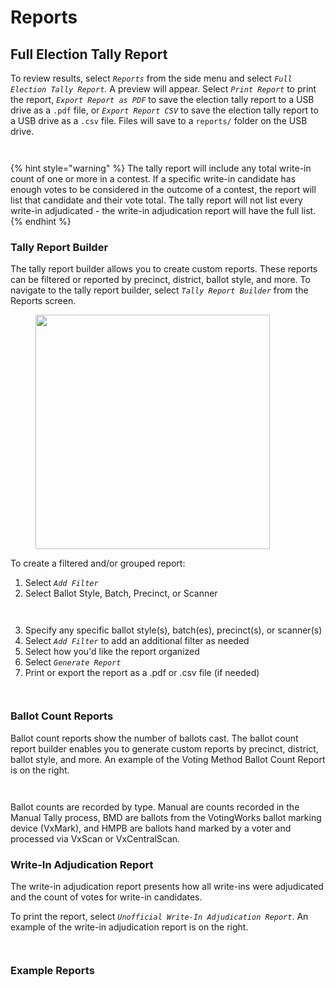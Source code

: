 # Reports

## Full Election Tally Report

To review results, select _`Reports`_ from the side menu and select _`Full Election Tally Report`._  A preview will appear. Select _`Print Report`_ to print the report, _`Export Report as PDF`_ to save the election tally report to a USB drive as a `.pdf` file, or _`Export Report CSV`_ to save the election tally report to a USB drive as a `.csv` file. Files will save to a `reports/` folder on the USB drive.

<div><figure><img src="../.gitbook/assets/reports-screen-unofficial-highlighted.jpg" alt=""><figcaption></figcaption></figure> <figure><img src="../.gitbook/assets/full-election-report-unofficial-highlighted.jpg" alt=""><figcaption></figcaption></figure></div>

{% hint style="warning" %}
The tally report will include any total write-in count of one or more in a contest. If a specific write-in candidate has enough votes to be considered in the outcome of a contest, the report will list that candidate and their vote total. The tally report will not list every write-in adjudicated - the write-in adjudication report will have the full list.
{% endhint %}

### Tally Report Builder

The tally report builder allows you to create custom reports. These reports can be filtered or reported by precinct, district, ballot style, and more. To navigate to the tally report builder, select _`Tally Report Builder`_ from the Reports screen.

<figure><img src="../.gitbook/assets/reports-screen-unofficial-tally-report-builder-highlighted.jpg" alt="" width="375"><figcaption></figcaption></figure>

To create a filtered and/or grouped report:

1. Select _`Add Filter`_
2. Select Ballot Style, Batch, Precinct, or Scanner

<div align="center"><figure><img src="../.gitbook/assets/tally-report-builder-initial.png" alt=""><figcaption></figcaption></figure> <figure><img src="../.gitbook/assets/tally-report-builder-filter-selection.png" alt=""><figcaption></figcaption></figure></div>

3. Specify any specific ballot style(s), batch(es), precinct(s), or scanner(s)&#x20;
4. Select _`Add Filter`_ to add an additional filter as needed
5. Select how you'd like the report organized
6. Select _`Generate Report`_
7. Print or export the report as a .pdf or .csv file (if needed)

<div><figure><img src="../.gitbook/assets/tally-report-builder-group-selected.png" alt=""><figcaption></figcaption></figure> <figure><img src="../.gitbook/assets/tally-report-builder-done.png" alt=""><figcaption></figcaption></figure></div>

### Ballot Count Reports

Ballot count reports show the number of ballots cast. The ballot count report builder enables you to generate custom reports by precinct, district, ballot style, and more. An example of the Voting Method Ballot Count Report is on the right.

<div><figure><img src="../.gitbook/assets/reports-screen-unofficial-ballot-count-highlighted.jpg" alt=""><figcaption></figcaption></figure> <figure><img src="../.gitbook/assets/ballot-count-report-voting-method.png" alt=""><figcaption></figcaption></figure></div>

Ballot counts are recorded by type.  Manual are counts recorded in the Manual Tally process, BMD are ballots from the VotingWorks ballot marking device (VxMark), and HMPB are ballots hand marked by a voter and processed via VxScan or VxCentralScan.

### Write-In Adjudication Report

The write-in adjudication report presents how all write-ins were adjudicated and the count of votes for write-in candidates.

To print the report, select _`Unofficial Write-In Adjudication Report`_. An example of the write-in adjudication report is on the right.

<div><figure><img src="../.gitbook/assets/reports-screen-unofficial-wia-highlighted.jpg" alt=""><figcaption></figcaption></figure> <figure><img src="../.gitbook/assets/write-in-adjudication-report.png" alt=""><figcaption></figcaption></figure></div>

### Example Reports

<div><figure><img src="../.gitbook/assets/full-election-report (1).png" alt=""><figcaption></figcaption></figure> <figure><img src="../.gitbook/assets/ballot-count-report-voting-method-pdf.png" alt=""><figcaption></figcaption></figure> <figure><img src="../.gitbook/assets/write-in-adjudication-report-pdf.png" alt=""><figcaption></figcaption></figure></div>


